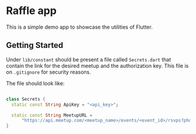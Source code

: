 # Raffle app

This is a simple demo app to showcase the utilities of Flutter.

## Getting Started

Under `lib/constant` should be present a file called `Secrets.dart` that contain the link for the desired meetup and the authorization key. This file is on `.gitignore` for security reasons. 

The file should look like:

```dart

class Secrets {
  static const String ApiKey = "<api_key>";

  static const String MeetupURL =
      "https://api.meetup.com/<meetup_name>/events/<event_id>/rsvps?photo-host=public&sig_id=195653046&sig=<secret_id>";
}


```
